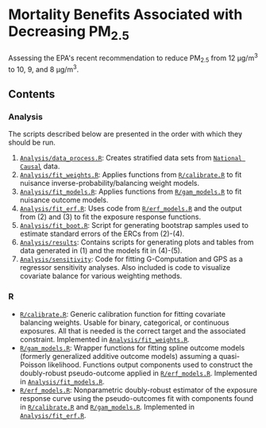 
# Mortality Benefits Associated with Decreasing PM<sub>2.5</sub>

Assessing the EPA's recent recommendation to reduce PM<sub>2.5</sub> from 12 &mu;g/m<sup>3</sup> to 10, 9, and 8 &mu;g/m<sup>3</sup>.

## Contents

### Analysis

The scripts described below are presented in the order with which they should be run.

1. [`Analysis/data_process.R`](https://github.com/kevjosey/pm-risk/blob/main/Analysis/data_process.R): Creates stratified data sets from [`National Causal`](https://github.com/NSAPH/National-Causal-Analysis) data.
2. [`Analysis/fit_weights.R`](https://github.com/kevjosey/pm-risk/blob/main/Analysis/fit_weights.R): Applies functions from [`R/calibrate.R`](https://github.com/kevjosey/pm-risk/blob/main/R/calibrate.R) to fit nuisance inverse-probability/balancing weight models.
3. [`Analysis/fit_models.R`](https://github.com/kevjosey/pm-risk/blob/main/Analysis/fit_models.R): Applies functions from [`R/gam_models.R`](https://github.com/kevjosey/pm-risk/blob/main/R/gam_models.R) to fit nuisance outcome models.
4. [`Analysis/fit_erf.R`](https://github.com/kevjosey/pm-risk/blob/main/Analysis/fit_erf.R): Uses code from [`R/erf_models.R`](https://github.com/kevjosey/pm-risk/blob/main/R/erf_models.R) and the output from (2) and (3) to fit the exposure response functions.
5. [`Analysis/fit_boot.R`](https://github.com/kevjosey/pm-risk/blob/main/Analysis/fit_boot.R): Script for generating bootstrap samples used to estimate standard errors of the ERCs from (2)-(4).
6. [`Analysis/results`](https://github.com/kevjosey/pm-risk/blob/main/Analysis/results/plot.R): Contains scripts for generating plots and tables from data generated in (1) and the models fit in (4)-(5).
7. [`Analysis/sensitivity`](https://github.com/kevjosey/pm-risk/blob/main/Analysis/sensitivity): Code for fitting G-Computation and GPS as a regressor sensitivity analyses. Also included is code to visualize covariate balance for various weighting methods. 

### R

- [`R/calibrate.R`](https://github.com/kevjosey/pm-risk/blob/main/R/calibrate.R): Generic calibration function for fitting covariate balancing weights. Usable for binary, categorical, or continuous exposures. All that is needed is the correct target and the associated constraint. Implemented in [`Analysis/fit_weights.R`](https://github.com/kevjosey/pm-risk/blob/main/Analysis/fit_weights.R).</li>
- [`R/gam_models.R`](https://github.com/kevjosey/pm-risk/blob/main/R/gam_models.R): Wrapper functions for fitting spline outcome models (formerly generalized additive outcome models) assuming a quasi-Poisson likelihood. Functions output components used to construct the doubly-robust pseudo-outcome applied in [`R/erf_models.R`](https://github.com/kevjosey/pm-risk/blob/main/R/erf_models.R). Implemented in [`Analysis/fit_models.R`](https://github.com/kevjosey/pm-risk/blob/main/Analysis/fit_models.R).</li>
- [`R/erf_models.R`](https://github.com/kevjosey/pm-risk/blob/main/R/erf_models.R): Nonparametric doubly-robust estimator of the exposure response curve using the pseudo-outcomes fit with components found in [`R/calibrate.R`](https://github.com/kevjosey/pm-risk/blob/main/R/calibrate.R) and [`R/gam_models.R`](https://github.com/kevjosey/pm-risk/blob/main/R/gam_models.R). Implemented in [`Analysis/fit_erf.R`](https://github.com/kevjosey/pm-risk/blob/main/Analysis/fit_erf.R).